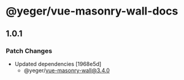 # @yeger/vue-masonry-wall-docs

## 1.0.1

### Patch Changes

- Updated dependencies [1968e5d]
  - @yeger/vue-masonry-wall@3.4.0
